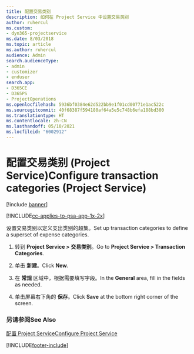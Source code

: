 ```yaml
---
title: 配置交易类别
description: 如何在 Project Service 中设置交易类别
author: ruhercul
ms.custom:
- dyn365-projectservice
ms.date: 8/03/2018
ms.topic: article
ms.author: ruhercul
audience: Admin
search.audienceType:
- admin
- customizer
- enduser
search.app:
- D365CE
- D365PS
- ProjectOperations
ms.openlocfilehash: 5936bf0384e62d522bb9e1f01cd00771e1ac522c
ms.sourcegitcommit: 40f68387f594180af64a5e5c748b6efa188bd300
ms.translationtype: HT
ms.contentlocale: zh-CN
ms.lasthandoff: 05/10/2021
ms.locfileid: "6002912"
---
```

# <a name="configure-transaction-categories-project-service"></a><span data-ttu-id="fe23e-103">配置交易类别 (Project Service)</span><span class="sxs-lookup"><span data-stu-id="fe23e-103">Configure transaction categories (Project Service)</span></span>

[!include [banner](../includes/psa-now-project-operations.md)]

[!INCLUDE[cc-applies-to-psa-app-1x-2x](../includes/cc-applies-to-psa-app-1x-2x.md)]

<span data-ttu-id="fe23e-104">设置交易类别以定义支出类别的超集。</span><span class="sxs-lookup"><span data-stu-id="fe23e-104">Set up transaction categories to define a superset of expense categories.</span></span>  
  
1.  <span data-ttu-id="fe23e-105">转到 **Project Service > 交易类别**。</span><span class="sxs-lookup"><span data-stu-id="fe23e-105">Go to **Project Service > Transaction Categories**.</span></span>  
  
2.  <span data-ttu-id="fe23e-106">单击 **新建**。</span><span class="sxs-lookup"><span data-stu-id="fe23e-106">Click **New**.</span></span>  
  
3.  <span data-ttu-id="fe23e-107">在 **常规** 区域中，根据需要填写字段。</span><span class="sxs-lookup"><span data-stu-id="fe23e-107">In the **General** area, fill in the fields as needed.</span></span>  
  
4.  <span data-ttu-id="fe23e-108">单击屏幕右下角的 **保存**。</span><span class="sxs-lookup"><span data-stu-id="fe23e-108">Click **Save** at the bottom right corner of the screen.</span></span>  
  
### <a name="see-also"></a><span data-ttu-id="fe23e-109">另请参阅</span><span class="sxs-lookup"><span data-stu-id="fe23e-109">See Also</span></span>  
 [<span data-ttu-id="fe23e-110">配置 Project Service</span><span class="sxs-lookup"><span data-stu-id="fe23e-110">Configure Project Service</span></span>](../psa/configure.md)


[!INCLUDE[footer-include](../includes/footer-banner.md)]